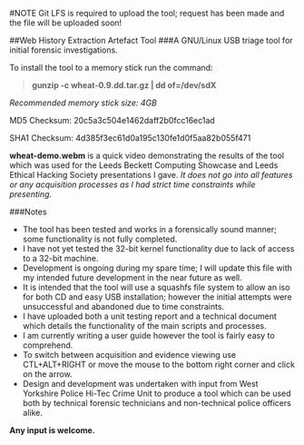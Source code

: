 #NOTE
Git LFS is required to upload the tool; request has been made and the file will be uploaded soon!


##Web History Extraction Artefact Tool
###A GNU/Linux USB triage tool for initial forensic investigations.

To install the tool to a memory stick run the command:
> **gunzip -c wheat-0.9.dd.tar.gz | dd of=/dev/sdX**

*Recommended memory stick size: 4GB*

MD5 Checksum: 20c5a3c504e1462daff2b0fcc16ec1ad

SHA1 Checksum: 4d385f3ec61d0a195c130fe1d0f5aa82b055f471


**wheat-demo.webm** is a quick video demonstrating the results of the tool which was used for the Leeds Beckett Computing Showcase and Leeds Ethical Hacking Society presentations I gave.
*It does not go into all features or any acquisition processes as I had strict time constraints while presenting.*


###Notes
* The tool has been tested and works in a forensically sound manner; some functionality is not fully completed.
* I have not yet tested the 32-bit kernel functionality due to lack of access to a 32-bit machine.
* Development is ongoing during my spare time; I will update this file with my intended future development in the near future as well.
* It is intended that the tool will use a squashfs file system to allow an iso for both CD and easy USB installation; however the initial attempts were unsuccessful and abandoned due to time constraints.
* I have uploaded both a unit testing report and a technical document which details the functionality of the main scripts and processes.
* I am currently writing a user guide however the tool is fairly easy to comprehend.
* To switch between acquisition and evidence viewing use CTL+ALT+RIGHT or move the mouse to the bottom right corner and click on the arrow.
* Design and development was undertaken with input from West Yorkshire Police Hi-Tec Crime Unit to produce a tool which can be used both by technical forensic technicians and non-technical police officers alike.

**Any input is welcome.**
